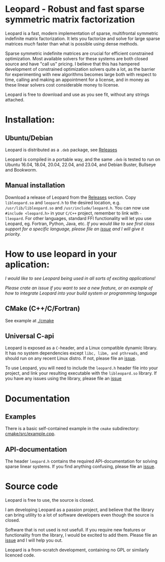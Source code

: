 # Leopard - Robust and fast sparse symmetric matrix factorization
Leopard is a fast, modern implementation of sparse, multifrontal symmetric indefinite matrix factorization.
It lets you factorize and solve for large sparse matrices _much_ faster than what is possible using dense methods.

Sparse symmetric indefinite matrices are crucial for efficient constrained optimization. Most available solvers for these
systems are both closed source and have "call us" pricing.
I believe that this has hampered development of constrained optimization solvers quite a lot, as the barrier for experimenting with new
algorithms becomes large both with respect to time, calling and making an appointment for a license, and in money as these linear solvers
cost considerable money to license.

Leopard is free to download and use as you see fit, without any strings attached.


# Installation:

## Ubuntu/Debian
Leopard is distributed as a `.deb` package, see [Releases](https://github.com/molysgaard/leopard/releases)

Leopard is compiled in a portable way, and the same `.deb` is tested to run on Ubuntu 16.04, 18.04, 20.04, 22.04, and 23.04, and Debian Buster, Bullseye and Bookworm.

## Manual installation
Download a release of Leopard from the [Releases](https://github.com/molysgaard/leopard/releases) section.
Copy `libleopard.so` and `leopard.h` to the desired location, e.g. `/usr/lib/libleopard.so` and `/usr/include/leopard.h`.
You can now use `#include <leopard.h>` in your `C/C++` project, remember to link with `-lleopard`. For other languages, standard FFI functionality will let you use Leopard, eg. Fortran, Python, Java, etc. *If you would like to see first class support for a specific language, please file an [issue](https://github.com/molysgaard/leopard/issues/new) and I will give it priority.*

# How to use leopard in your aplication:
*I would like to see Leopard being used in all sorts of exciting applications!*

*Please crate an issue if you want to see a new feature, or an example of how to integrate Leopard into your build system or programming language*

## CMake (C++/C/Fortran)
See example at [./cmake](./cmake)

## Universal C-api
Leopard is exposed as a `C`-header, and a Linux compatible dynamic library.
It has no system dependencies except `libc, libm, and pthreads`, and should run on any recent Linux distro.
If not, please file an [issue](https://github.com/molysgaard/leopard/issues/new).

To use Leopard, you will need to include the `leopard.h` header file into your project, and link your resulting executable with the `libleopard.so` library.
If you have any issues using the library, please file an [issue](https://github.com/molysgaard/leopard/issues/new)

# Documentation

## Examples
There is a basic self-contained example in the `cmake` subdirectory: [cmake/src/example.cpp](cmake/src/example.cpp).

## API-documentation
The header `leopard.h` contains the required API-documentation for solving sparse linear systems.
If you find anything confusing, please file an [issue](https://github.com/molysgaard/leopard/issues/new).

# Source code
Leopard is free to use, the source is closed.

I am developing Leopard as a passion project, and believe that the library can bring utility
to a lot of software developers even though the source is closed.

Software that is not used is not usefull.
If you require new features or functionality from the library, I would be excited to add them. Please file an [issue](https://github.com/molysgaard/leopard/issues/new) and I will help you out.

Leopard is a from-scratch development, containing no GPL or similarly licenced code.